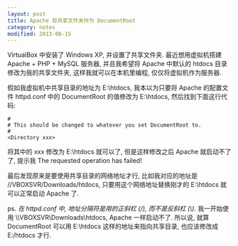 ```yaml
---
layout: post
title: Apache 将共享文件夹作为 DocumentRoot
category: notes
modified: 2013-08-15
---
```

VirtualBox 中安装了 Windows XP, 并设置了共享文件夹. 最近想用虚拟机搭建 Apache + PHP + MySQL 服务器, 
并且我希望将 Apache 中默认的 htdocs 目录修改为我的共享文件夹, 这样我就可以在本机里编程, 仅仅将虚拟机作为服务器.

假如我虚拟机中共享目录的地址为 E:\htdocs, 我本以为只要将 Apache 的配置文件 httpd.conf 中的 DocumentRoot 的值修改为 
E:\htdocs, 然后找到下面这行代码:

    #
    # This should be changed to whatever you set DocumentRoot to.
    #
    <Directory xxx>

将其中的 xxx 修改为 E:\htdocs 就可以了, 但是这样修改之后 Apache 就启动不了了, 
提示我 The requested operation has failed!

最后发现原来是要使用共享目录的网络地址才行, 比如我对应的地址是 //VBOXSVR/Downloads/htdocs, 
只要用这个网络地址替换刚才的 E:\htdocs 就可以正常启动 Apache 了.

ps. *在 httpd.conf 中, 地址分隔符是用的正斜杠 (/), 而不是反斜杠 (\\).* 我一开始使用 \\\\VBOXSVR\Downloads\htdocs, Apache 一样启动不了.
所以说, 就算 DocumentRoot 可以用 E:\htdocs 这样的地址来指向共享目录, 也应该修改成 E:/htdocs 才行.
